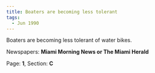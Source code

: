 ```yaml
---  
title: Boaters are becoming less tolerant  
tags:  
  - Jun 1990  
---  
```

  
Boaters are becoming less tolerant of water bikes.  
  
Newspapers: **Miami Morning News or The Miami Herald**  
  
Page: **1**, Section: **C** 
